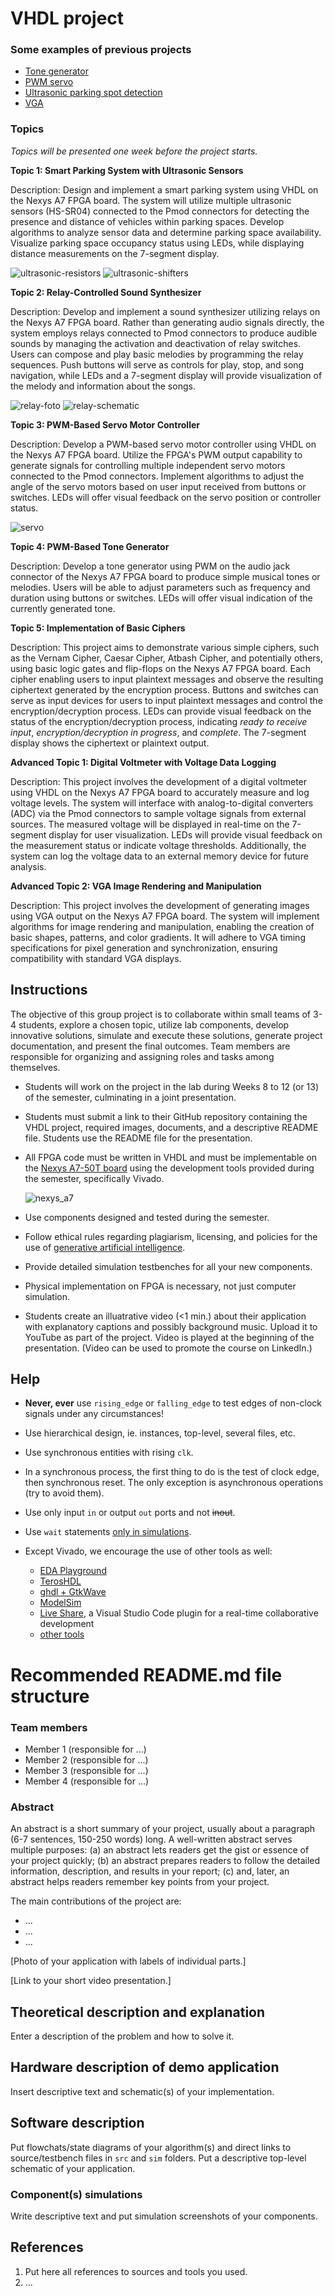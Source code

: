 # VHDL project

### Some examples of previous projects

* [Tone generator](https://github.com/VojtaKudela/BPC-DE1-topic_4/blob/main/README.md)
* [PWM servo](https://github.com/Th0rgrlm/Topic3-PWM-Based-Servo-Motor-Controller/blob/main/README.md)
* [Ultrasonic parking spot detection](https://github.com/247828/BPC-DE1-Project/blob/main/README.md)
* [VGA](https://github.com/deved9/DE1-project)

### Topics

*Topics will be presented one week before the project starts.*

**Topic 1: Smart Parking System with Ultrasonic Sensors**

Description: Design and implement a smart parking system using VHDL on the Nexys A7 FPGA board. The system will utilize multiple ultrasonic sensors (HS-SR04) connected to the Pmod connectors for detecting the presence and distance of vehicles within parking spaces. Develop algorithms to analyze sensor data and determine parking space availability. Visualize parking space occupancy status using LEDs, while displaying distance measurements on the 7-segment display.

![ultrasonic-resistors](images/ultrasonic_resistors.jpg)
![ultrasonic-shifters](images/ultrasonic_level-shifters.jpg)

**Topic 2: Relay-Controlled Sound Synthesizer**

Description: Develop and implement a sound synthesizer utilizing relays on the Nexys A7 FPGA board. Rather than generating audio signals directly, the system employs relays connected to Pmod connectors to produce audible sounds by managing the activation and deactivation of relay switches. Users can compose and play basic melodies by programming the relay sequences. Push buttons will serve as controls for play, stop, and song navigation, while LEDs and a 7-segment display will provide visualization of the melody and information about the songs.

![relay-foto](images/2-channel-relay_description.jpg)
![relay-schematic](images/2-channel-relay_schematic.jpg)

**Topic 3: PWM-Based Servo Motor Controller**

Description: Develop a PWM-based servo motor controller using VHDL on the Nexys A7 FPGA board. Utilize the FPGA's PWM output capability to generate signals for controlling multiple independent servo motors connected to the Pmod connectors. Implement algorithms to adjust the angle of the servo motors based on user input received from buttons or switches. LEDs will offer visual feedback on the servo position or controller status.

![servo](images/servo_power.png)

**Topic 4: PWM-Based Tone Generator**

Description: Develop a tone generator using PWM on the audio jack connector of the Nexys A7 FPGA board to produce simple musical tones or melodies. Users will be able to adjust parameters such as frequency and duration using buttons or switches. LEDs will offer visual indication of the currently generated tone.

**Topic 5: Implementation of Basic Ciphers**

Description: This project aims to demonstrate various simple ciphers, such as the Vernam Cipher, Caesar Cipher, Atbash Cipher, and potentially others, using basic logic gates and flip-flops on the Nexys A7 FPGA board. Each cipher enabling users to input plaintext messages and observe the resulting ciphertext generated by the encryption process. Buttons and switches can serve as input devices for users to input plaintext messages and control the encryption/decryption process. LEDs can provide visual feedback on the status of the encryption/decryption process, indicating *ready to receive input*, *encryption/decryption in progress*, and *complete*. The 7-segment display shows the ciphertext or plaintext output.

**Advanced Topic 1: Digital Voltmeter with Voltage Data Logging**

Description: This project involves the development of a digital voltmeter using VHDL on the Nexys A7 FPGA board to accurately measure and log voltage levels. The system will interface with analog-to-digital converters (ADC) via the Pmod connectors to sample voltage signals from external sources. The measured voltage will be displayed in real-time on the 7-segment display for user visualization. LEDs will provide visual feedback on the measurement status or indicate voltage thresholds. Additionally, the system can log the voltage data to an external memory device for future analysis.

**Advanced Topic 2: VGA Image Rendering and Manipulation**

Description: This project involves the development of generating images using VGA output on the Nexys A7 FPGA board. The system will implement algorithms for image rendering and manipulation, enabling the creation of basic shapes, patterns, and color gradients. It will adhere to VGA timing specifications for pixel generation and synchronization, ensuring compatibility with standard VGA displays.

## Instructions

The objective of this group project is to collaborate within small teams of 3-4 students, explore a chosen topic, utilize lab components, develop innovative solutions, simulate and execute these solutions, generate project documentation, and present the final outcomes. Team members are responsible for organizing and assigning roles and tasks among themselves.

* Students will work on the project in the lab during Weeks 8 to 12 (or 13) of the semester, culminating in a joint presentation.

* Students must submit a link to their GitHub repository containing the VHDL project, required images, documents, and a descriptive README file. Students use the README file for the presentation.

* All FPGA code must be written in VHDL and must be implementable on the [Nexys A7-50T board](https://digilent.com/reference/programmable-logic/nexys-a7/reference-manual) using the development tools provided during the semester, specifically Vivado.

   ![nexys_a7](images/nexys-a7.png)

* Use components designed and tested during the semester.

* Follow ethical rules regarding plagiarism, licensing, and policies for the use of [generative artificial intelligence](https://www.vut.cz/vut/aktuality-f19528/vut-vydalo-zasady-a-doporuceni-k-vyuzivani-generativni-umele-inteligence-d247152).

* Provide detailed simulation testbenches for all your new components.

* Physical implementation on FPGA is necessary, not just computer simulation.

* Students create an illuatrative video (<1 min.) about their application with explanatory captions and possibly background music. Upload it to YouTube as part of the project. Video is played at the beginning of the presentation. (Video can be used to promote the course on LinkedIn.)

## Help

* **Never, ever** use `rising_edge` or `falling_edge` to test edges of non-clock signals under any circumstances!

* Use hierarchical design, ie. instances, top-level, several files, etc.

* Use synchronous entities with rising `clk`.

* In a synchronous process, the first thing to do is the test of clock edge, then synchronous reset. The only exception is asynchronous operations (try to avoid them).

* Use only input `in` or output `out` ports and not ~~inout~~.

* Use `wait` statements [only in simulations](https://www.vhdl-online.de/courses/system_design/vhdl_language_and_syntax/sequential_statements/wait_statement).

* Except Vivado, we encourage the use of other tools as well:
   * [EDA Playground](https://www.edaplayground.com/)
   * [TerosHDL](https://github.com/tomas-fryza/vhdl-course/wiki/How-to-install-TerosHDL-on-Windows-and-Linux)
   * [ghdl + GtkWave](https://github.com/tomas-fryza/vhdl-course/wiki/How-to-install-ghdl-on-Windows-and-Linux)
   * [ModelSim](https://www.intel.com/content/www/us/en/software-kit/750666/modelsim-intel-fpgas-standard-edition-software-version-20-1-1.html)
   * [Live Share](https://code.visualstudio.com/learn/collaboration/live-share), a Visual Studio Code plugin for a real-time collaborative development
   * [other tools](https://github.com/tomas-fryza/vhdl-course/wiki)

# Recommended README.md file structure

### Team members

* Member 1 (responsible for ...)
* Member 2 (responsible for ...)
* Member 3 (responsible for ...)
* Member 4 (responsible for ...)

### Abstract

An abstract is a short summary of your project, usually about a paragraph (6-7 sentences, 150-250 words) long. A well-written abstract serves multiple purposes: (a) an abstract lets readers get the gist or essence of your project quickly; (b) an abstract prepares readers to follow the detailed information, description, and results in your report; (c) and, later, an abstract helps readers remember key points from your project.

The main contributions of the project are:

* ...
* ...
* ...

[Photo of your application with labels of individual parts.]

[Link to your short video presentation.]

## Theoretical description and explanation

Enter a description of the problem and how to solve it.

## Hardware description of demo application

Insert descriptive text and schematic(s) of your implementation.

## Software description

Put flowchats/state diagrams of your algorithm(s) and direct links to source/testbench files in `src` and `sim` folders. Put a descriptive top-level schematic of your application.

### Component(s) simulations

Write descriptive text and put simulation screenshots of your components.

## References

1. Put here all references to sources and tools you used.
2. ...
